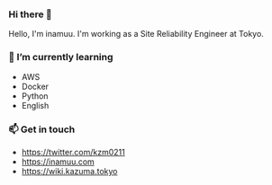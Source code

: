 ### Hi there 👋

Hello, I'm inamuu.
I'm working as a Site Reliability Engineer at Tokyo.


### 🌱 I’m currently learning

- AWS
- Docker
- Python
- English

### 📫 Get in touch

- https://twitter.com/kzm0211
- https://inamuu.com
- https://wiki.kazuma.tokyo
